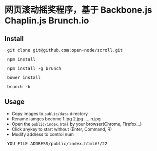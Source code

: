 # 网页滚动摇奖程序，基于 Backbone.js Chaplin.js Brunch.io

## Install

<pre> git clone git@github.com:open-node/scroll.git</pre>
<pre> npm install </pre>
<pre> npm install -g brunch </pre>
<pre> bower install </pre>
<pre> brunch -b </pre>

## Usage
* Copy images to `public/data` directory
* Rename iamges become 1.jpg 2.jpg .... n.jpg
* Open the `public/index.html` by your browser(Chrome, Firefox...)
* Click anykey to start without (Enter, Command, R)
* Modify address to control num
<pre> YOU_FILE_ADDRESS/public/index.html#!/22</pre>
